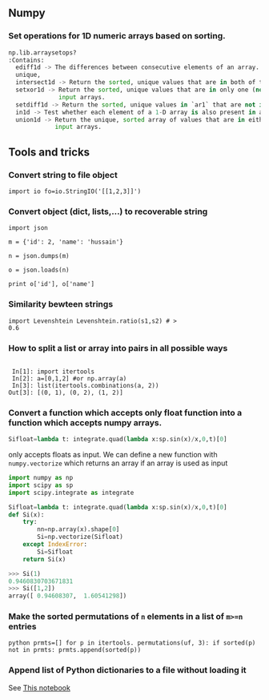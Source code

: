 ## Numpy
### Set operations for 1D numeric arrays based on sorting.
```python
np.lib.arraysetops?
:Contains:
  ediff1d -> The differences between consecutive elements of an array.
  unique,
  intersect1d -> Return the sorted, unique values that are in both of the input arrays.
  setxor1d -> Return the sorted, unique values that are in only one (not both) of the
              input arrays.
  setdiff1d -> Return the sorted, unique values in `ar1` that are not in `ar2`
  in1d -> Test whether each element of a 1-D array is also present in a second array
  union1d -> Return the unique, sorted array of values that are in either of the two
             input arrays.
```
             
         
## Tools and tricks
### Convert string to file object
<code>import io
fo=io.StringIO('[[1,2,3]]')</code>
### Convert  object (dict, lists,...) to recoverable string
<code>import json  
m = {'id': 2, 'name': 'hussain'}  
n = json.dumps(m)  
o = json.loads(n)  
print o['id'], o['name']</code>
### Similarity bewteen strings
<code>import Levenshtein
Levenshtein.ratio(s1,s2) # > 0.6</code>
### How to split a list or array into pairs in all possible ways
<code>
 In[1]: import itertools
 In[2]: a=[0,1,2] #or np.array(a)
 In[3]: list(itertools.combinations(a, 2))
Out[3]: [(0, 1), (0, 2), (1, 2)]
</code>

### Convert a function which accepts only float function into a function which accepts numpy arrays.
```python
Sifloat=lambda t: integrate.quad(lambda x:sp.sin(x)/x,0,t)[0]
```
only accepts floats as input. We can define a new function with `numpy.vectorize`  which returns an array if an array is used as input
```python
import numpy as np
import scipy as sp
import scipy.integrate as integrate

Sifloat=lambda t: integrate.quad(lambda x:sp.sin(x)/x,0,t)[0]
def Si(x):
    try:
        nn=np.array(x).shape[0]
        Si=np.vectorize(Sifloat)
    except IndexError:
        Si=Sifloat        
    return Si(x)

>>> Si(1)
0.9460830703671831
>>> Si([1,2])
array([ 0.94608307,  1.60541298])
```

### Make the sorted permutations of `n` elements in a list of `m>=n` entries
``python
prmts=[]
for p in itertools. permutations(uf, 3):
    if sorted(p) not in prmts:
        prmts.append(sorted(p))
``        


### Append list of Python dictionaries to a file without loading it
See [This notebook](./Append_Dictionary_to_File.ipynb)

